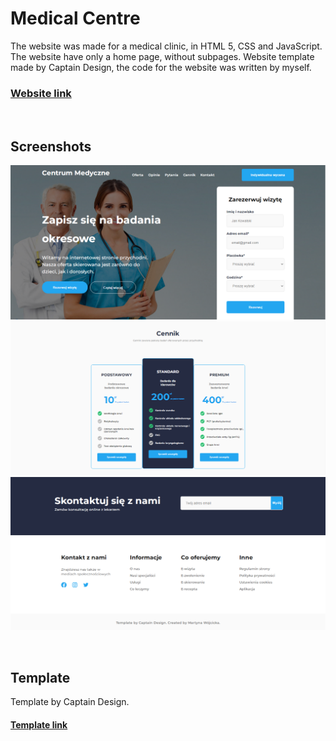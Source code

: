 # Medical Centre
The website was made for a medical clinic, in HTML 5, CSS and JavaScript.  The website have only a home page, without subpages. Website template made by Captain Design, the code for the website was written by myself.

### [Website link](http://wojcicka-martyna-centrum-medyczne.netlify.app/ "Website link")

<br />

## Screenshots
![First section](https://raw.githubusercontent.com/mwojcickaa/medical-centre/main/src/img/section_first.PNG "First section")
![Second section](https://raw.githubusercontent.com/mwojcickaa/medical-centre/main/src/img/sixth_section.PNG "Second section")
![Footer](https://raw.githubusercontent.com/mwojcickaa/medical-centre/main/src/img/section_sixth.PNG "Footer")

<br />

## Template
Template by Captain Design. 
#### [Template link](http://www.figma.com/community/file/946069156532464479 "Template link")
